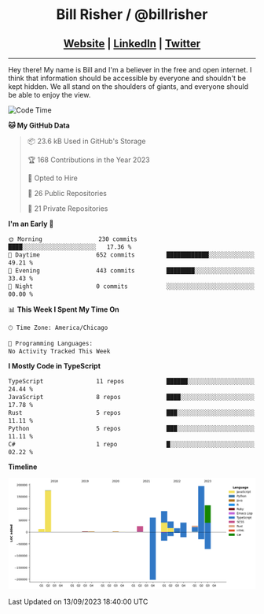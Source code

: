 
<h1 align="center">
    Bill Risher / @billrisher <br />
</h1>
<h2 align="center">
    <a href="https://billrisher.com">Website</a> | <a href="https://linkedin.com/in/william-risher">LinkedIn</a> | <a href="https://twitter.com/billrisher_">Twitter</a> 
 </h2>

---

Hey there! My name is Bill and I'm a believer in the free and open internet. 
I think that information should be accessible by everyone and shouldn't be kept hidden. 
We all stand on the shoulders of giants, and everyone should be able to enjoy the view.

<!--START_SECTION:waka-->
![Code Time](http://img.shields.io/badge/Code%20Time-228%20hrs%2026%20mins-blue)

**🐱 My GitHub Data** 

> 📦 23.6 kB Used in GitHub's Storage 
 > 
> 🏆 168 Contributions in the Year 2023
 > 
> 💼 Opted to Hire
 > 
> 📜 26 Public Repositories 
 > 
> 🔑 21 Private Repositories 
 > 
**I'm an Early 🐤** 

```text
🌞 Morning                230 commits         ████░░░░░░░░░░░░░░░░░░░░░   17.36 % 
🌆 Daytime                652 commits         ████████████░░░░░░░░░░░░░   49.21 % 
🌃 Evening                443 commits         ████████░░░░░░░░░░░░░░░░░   33.43 % 
🌙 Night                  0 commits           ░░░░░░░░░░░░░░░░░░░░░░░░░   00.00 % 
```


📊 **This Week I Spent My Time On** 

```text
🕑︎ Time Zone: America/Chicago

💬 Programming Languages: 
No Activity Tracked This Week
```

**I Mostly Code in TypeScript** 

```text
TypeScript               11 repos            ██████░░░░░░░░░░░░░░░░░░░   24.44 % 
JavaScript               8 repos             ████░░░░░░░░░░░░░░░░░░░░░   17.78 % 
Rust                     5 repos             ███░░░░░░░░░░░░░░░░░░░░░░   11.11 % 
Python                   5 repos             ███░░░░░░░░░░░░░░░░░░░░░░   11.11 % 
C#                       1 repo              █░░░░░░░░░░░░░░░░░░░░░░░░   02.22 % 
```



**Timeline**

![Lines of Code chart](https://raw.githubusercontent.com/billrisher/billrisher/main/assets/bar_graph.png)


 Last Updated on 13/09/2023 18:40:00 UTC
<!--END_SECTION:waka-->
